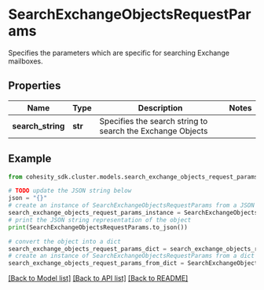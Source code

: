 # SearchExchangeObjectsRequestParams

Specifies the parameters which are specific for searching Exchange mailboxes.

## Properties

Name | Type | Description | Notes
------------ | ------------- | ------------- | -------------
**search_string** | **str** | Specifies the search string to search the Exchange Objects | 

## Example

```python
from cohesity_sdk.cluster.models.search_exchange_objects_request_params import SearchExchangeObjectsRequestParams

# TODO update the JSON string below
json = "{}"
# create an instance of SearchExchangeObjectsRequestParams from a JSON string
search_exchange_objects_request_params_instance = SearchExchangeObjectsRequestParams.from_json(json)
# print the JSON string representation of the object
print(SearchExchangeObjectsRequestParams.to_json())

# convert the object into a dict
search_exchange_objects_request_params_dict = search_exchange_objects_request_params_instance.to_dict()
# create an instance of SearchExchangeObjectsRequestParams from a dict
search_exchange_objects_request_params_from_dict = SearchExchangeObjectsRequestParams.from_dict(search_exchange_objects_request_params_dict)
```
[[Back to Model list]](../README.md#documentation-for-models) [[Back to API list]](../README.md#documentation-for-api-endpoints) [[Back to README]](../README.md)


